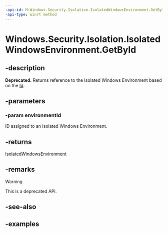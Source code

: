 ```yaml
---
-api-id: M:Windows.Security.Isolation.IsolatedWindowsEnvironment.GetById(System.String)
-api-type: winrt method
---
```


<!-- Method syntax.
public IsolatedWindowsEnvironment IsolatedWindowsEnvironment.GetById(String environmentId)
-->

# Windows.Security.Isolation.IsolatedWindowsEnvironment.GetById

## -description

**Deprecated.** Returns reference to the Isolated Windows Environment based on the [Id](isolatedwindowsenvironment_id.md).

## -parameters

### -param environmentId

ID assigned to an Isolated Windows Environment.

## -returns

[IsolatedWindowsEnvironment](isolatedwindowsenvironment.md)

## -remarks

> [!WARNING]
> This is a deprecated API.

## -see-also

## -examples
